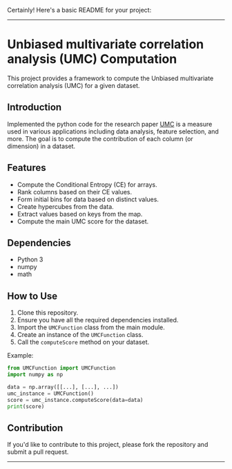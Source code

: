 Certainly! Here's a basic README for your project:

---

# Unbiased multivariate correlation analysis (UMC) Computation

This project provides a framework to compute the Unbiased multivariate correlation analysis (UMC) for a given dataset.

## Introduction

Implemented the python code for the research paper [UMC](https://github.com/samthakur587/UMC/blob/main/UMC_paper.pdf) is a measure used in various applications including data analysis, feature selection, and more. The goal is to compute the contribution of each column (or dimension) in a dataset.
## Features

- Compute the Conditional Entropy (CE) for arrays.
- Rank columns based on their CE values.
- Form initial bins for data based on distinct values.
- Create hypercubes from the data.
- Extract values based on keys from the map.
- Compute the main UMC score for the dataset.

## Dependencies

- Python 3
- numpy
- math

## How to Use

1. Clone this repository.
2. Ensure you have all the required dependencies installed.
3. Import the `UMCFunction` class from the main module.
4. Create an instance of the `UMCFunction` class.
5. Call the `computeScore` method on your dataset.

Example:

```python
from UMCFunction import UMCFunction
import numpy as np

data = np.array([[...], [...], ...])
umc_instance = UMCFunction()
score = umc_instance.computeScore(data=data)
print(score)
```

## Contribution

If you'd like to contribute to this project, please fork the repository and submit a pull request.

---
